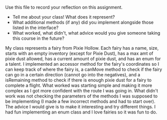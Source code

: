 Use this file to record your reflection on this assignment.

- Tell me about your class! What does it represent?
- What additional methods (if any) did you implement alongside those listed in the interface?
- What worked, what didn't, what advice would you give someone taking this course in the future?

My class represents a fairy from Pixie Hollow. Each fairy has a name, size, starts with an empty inventory (except for Pixie Dust), has a max amt of pixie dust allowed, has a current amount of pixie dust, and has an enum for a talent. I implemented an accessor method for the fairy's coordinates so I can keep track of where the fairy is, a canMove method to check if the fairy can go in a certain direction (cannot go into the negatives), and a isRemaining method to check if there is enough pixie dust for a fairy to complete a flight. What worked was starting simple and making it more complex as I got more confident with the route I was going in. What didn't work was not checking the parameters of the methods I was supposed to be implementing (I made a few incorrect methods and had to start over). The advice I would give is to make it interesting and try different things. I had fun implementing an enum class and I love fairies so it was fun to do.